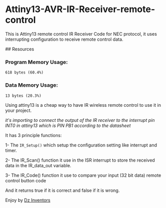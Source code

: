 # Attiny13-AVR-IR-Receiver-remote-control

This is Attiny13 remote control IR Receiver Code for NEC protocol, it uses interrupting configuration to receive remote control data.

## Resources

### Program Memory Usage:
`618 bytes (60.4%)`
### Data Memory Usage: 
`13 bytes (20.3%)`

Using attiny13 is a cheap way to have IR wireless remote control to use it in your project.

*it's importing to connect the output of the IR receiver to the interrupt pin INT0 in attiny13 which is PIN PB1 according to the datasheet*

It has 3 principle functions:

1- The `IR_Setup()` which setup the configuration setting like interrupt and timer.

2- The IR_Scan() function it use in the ISR interrupt to store the received data in the IR_data_out variable.

3- The IR_Code() function it use to compare your input (32 bit data) remote control button code 

And it returns true if it is correct and false if it is wrong.
   
Enjoy
by [Dz Inventors](https://www.facebook.com/DZ.Inventors)
